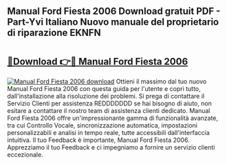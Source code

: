## Manual Ford Fiesta 2006 Download gratuit PDF - Part-Yvi Italiano Nuovo manuale del proprietario di riparazione EKNFN

# <h2><a href="http://dfgfwm0.blite.top/?on=Manual+Ford+Fiesta+2006">🔗Download 👉🔴 Manual Ford Fiesta 2006</a></h2>

[![Manual Ford Fiesta 2006 download](https://i.imgur.com/lujVjoI.png)](http://dfgfwm0.blite.top/?on=Manual+Ford+Fiesta+2006)
Ottieni il massimo dal tuo nuovo Manual Ford Fiesta 2006 con questa guida per l'utente e copri tutto, dall'installazione alla risoluzione dei problemi. Si prega di contattare il Servizio Clienti per assistenza REDDDDDDD se hai bisogno di aiuto, non esitare a contattare il nostro team di assistenza clienti dedicato. Manual Ford Fiesta 2006 offre un'impressionante gamma di funzionalità avanzate, tra cui Controllo Vocale, sincronizzazione automatica, impostazioni personalizzabili e analisi in tempo reale, tutte accessibili dall'interfaccia intuitiva. Il tuo Feedback è importante, Manual Ford Fiesta 2006. Apprezziamo il tuo Feedback e ci impegniamo a fornire un servizio clienti eccezionale.
